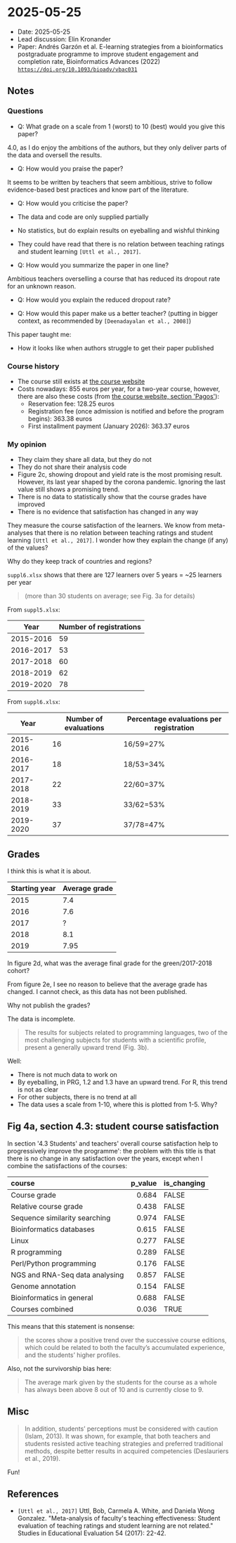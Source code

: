 # 2025-05-25

- Date: 2025-05-25
- Lead discussion: Elin Kronander
- Paper: Andrés Garzón et al. 
  E-learning strategies from a bioinformatics postgraduate programme
  to improve student engagement and completion rate,
  Bioinformatics Advances (2022)
  [`https://doi.org/10.1093/bioadv/vbac031`](https://doi.org/10.1093/bioadv/vbac031)



## Notes

### Questions

- Q: What grade on a scale from 1 (worst) to 10 (best) would you give this paper?

4.0, as I do enjoy the ambitions of the authors,
but they only deliver parts of
the data and oversell the results.

- Q: How would you praise the paper?

It seems to be written by teachers that seem ambitious,
strive to follow evidence-based best practices
and know part of the literature.

- Q: How would you criticise the paper?

- The data and code are only supplied partially
- No statistics, but do explain results on eyeballing and
  wishful thinking
- They could have read that there is no relation
  between teaching ratings and student learning `[Uttl et al., 2017]`.

- Q: How would you summarize the paper in one line?

Ambitious teachers overselling a course that has reduced its dropout
rate for an unknown reason.

- Q: How would you explain the reduced dropout rate?



- Q: How would this paper make us a better teacher?
  (putting in bigger context, as recommended by `[Deenadayalan et al., 2008]`)

This paper taught me:

- How it looks like when authors struggle to get their paper published

### Course history

- The course still exists at
  [the course website](https://www.upo.es/formacionpermanente/diploma-especializacion/analisis-bioinformatico/)
- Costs nowadays: 855 euros per year, for a two-year course, however,
  there are also these costs (from
  [the course website, section 'Pagos'](https://www.upo.es/formacionpermanente/diploma-especializacion/analisis-bioinformatico/)):
    - Reservation fee: 128.25 euros
    - Registration fee (once admission is notified and before the program begins): 363.38 euros
    - First installment payment (January 2026): 363.37 euros

### My opinion

- They claim they share all data, but they do not
- They do not share their analysis code
- Figure 2c, showing dropout and yield rate is the most promising
  result. However, its last year shaped by the corona pandemic.
  Ignoring the last value still shows a promising trend.
- There is no data to statistically show that the course grades have improved
- There is no evidence that satisfaction has changed in any way

They measure the course satisfaction of the learners.
We know from meta-analyses that there is no relation
between teaching ratings and student learning `[Uttl et al., 2017]`.
I wonder how they explain the change (if any) of the values?

Why do they keep track of countries and regions?

`suppl6.xlsx` shows that there are 127 learners over 5 years = ~25 learners per year

> (more than 30 students on average; see Fig. 3a for details)


From `suppl5.xlsx`:

Year     |Number of registrations
---------|-----------------------
2015-2016|59
2016-2017|53
2017-2018|60
2018-2019|62
2019-2020|78

From `suppl6.xlsx`:

Year|Number of evaluations|Percentage evaluations per registration
---------|---|---
2015-2016|16 |16/59=27%
2016-2017|18 |18/53=34%
2017-2018|22 |22/60=37%
2018-2019|33 |33/62=53%
2019-2020|37 |37/78=47%

## Grades

I think this is what it is about.

Starting year|Average grade
-------------|-------------
2015         |7.4
2016         |7.6
2017         |?
2018         |8.1
2019         |7.95

In figure 2d, what was the average final grade for the green/2017-2018 cohort?

From figure 2e, I see no reason to believe that the average grade
has changed. I cannot check, as this data has not been published.

Why not publish the grades?

The data is incomplete.

> The results for subjects related to programming languages,
> two of the most challenging subjects for students with a scientific profile,
> present a generally upward trend (Fig. 3b).

Well:

- There is not much data to work on
- By eyeballing, in PRG, 1.2 and 1.3 have an upward trend.
  For R, this trend is not as clear
- For other subjects, there is no trend at all
- The data uses a scale from 1-10, where this is plotted from 1-5. Why?


##  Fig 4a, section 4.3: student course satisfaction

In section '4.3 Students' and teachers' overall course satisfaction
help to progressively improve the programme':
the problem with this title is that
there is no change in any satisfaction over the years,
except when I combine the satisfactions of the courses:

|course                         | p_value|is_changing |
|:------------------------------|-------:|:-----------|
|Course grade                   |   0.684|FALSE       |
|Relative course grade          |   0.438|FALSE       |
|Sequence similarity searching  |   0.974|FALSE       |
|Bioinformatics databases       |   0.615|FALSE       |
|Linux                          |   0.277|FALSE       |
|R programming                  |   0.289|FALSE       |
|Perl/Python programming        |   0.176|FALSE       |
|NGS and RNA-Seq data analysing |   0.857|FALSE       |
|Genome annotation              |   0.154|FALSE       |
|Bioinformatics in general      |   0.688|FALSE       |
|Courses combined               |   0.036|TRUE        |

This means that this statement is nonsense:

> the scores show a positive trend over the successive course editions,
> which could be related to both the faculty’s accumulated experience,
> and the students’ higher profiles.

Also, not the survivorship bias here:

> The average mark given by the students for the course as a whole
> has always been above 8 out of 10 and is currently close to 9.

## Misc

> In addition, students’ perceptions must be considered
> with caution (Islam, 2013).
> It was shown, for example, that both teachers and students resisted active
> teaching strategies and preferred traditional methods,
> despite better results in acquired competencies (Deslauriers et al., 2019).

Fun!

## References

- `[Uttl et al., 2017]` Uttl, Bob, Carmela A. White, and Daniela Wong Gonzalez.
  "Meta-analysis of faculty's teaching effectiveness:
  Student evaluation of teaching ratings and student learning are not related."
  Studies in Educational Evaluation 54 (2017): 22-42.
